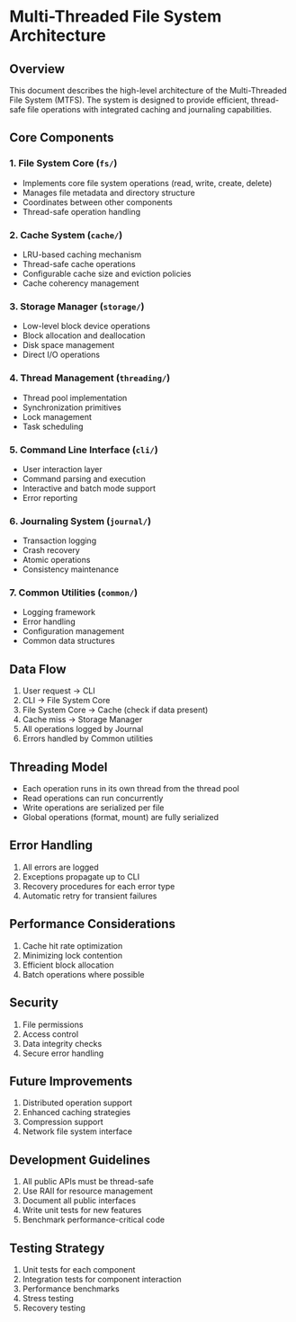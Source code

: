 # Multi-Threaded File System Architecture

## Overview

This document describes the high-level architecture of the Multi-Threaded File System (MTFS). The system is designed to provide efficient, thread-safe file operations with integrated caching and journaling capabilities.

## Core Components

### 1. File System Core (`fs/`)

- Implements core file system operations (read, write, create, delete)
- Manages file metadata and directory structure
- Coordinates between other components
- Thread-safe operation handling

### 2. Cache System (`cache/`)

- LRU-based caching mechanism
- Thread-safe cache operations
- Configurable cache size and eviction policies
- Cache coherency management

### 3. Storage Manager (`storage/`)

- Low-level block device operations
- Block allocation and deallocation
- Disk space management
- Direct I/O operations

### 4. Thread Management (`threading/`)

- Thread pool implementation
- Synchronization primitives
- Lock management
- Task scheduling

### 5. Command Line Interface (`cli/`)

- User interaction layer
- Command parsing and execution
- Interactive and batch mode support
- Error reporting

### 6. Journaling System (`journal/`)

- Transaction logging
- Crash recovery
- Atomic operations
- Consistency maintenance

### 7. Common Utilities (`common/`)

- Logging framework
- Error handling
- Configuration management
- Common data structures

## Data Flow

1. User request → CLI
2. CLI → File System Core
3. File System Core → Cache (check if data present)
4. Cache miss → Storage Manager
5. All operations logged by Journal
6. Errors handled by Common utilities

## Threading Model

- Each operation runs in its own thread from the thread pool
- Read operations can run concurrently
- Write operations are serialized per file
- Global operations (format, mount) are fully serialized

## Error Handling

1. All errors are logged
2. Exceptions propagate up to CLI
3. Recovery procedures for each error type
4. Automatic retry for transient failures

## Performance Considerations

1. Cache hit rate optimization
2. Minimizing lock contention
3. Efficient block allocation
4. Batch operations where possible

## Security

1. File permissions
2. Access control
3. Data integrity checks
4. Secure error handling

## Future Improvements

1. Distributed operation support
2. Enhanced caching strategies
3. Compression support
4. Network file system interface

## Development Guidelines

1. All public APIs must be thread-safe
2. Use RAII for resource management
3. Document all public interfaces
4. Write unit tests for new features
5. Benchmark performance-critical code

## Testing Strategy

1. Unit tests for each component
2. Integration tests for component interaction
3. Performance benchmarks
4. Stress testing
5. Recovery testing
